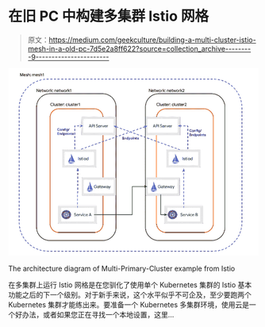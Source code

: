 # 在旧 PC 中构建多集群 Istio 网格

> 原文：<https://medium.com/geekculture/building-a-multi-cluster-istio-mesh-in-a-old-pc-7d5e2a8ff622?source=collection_archive---------9----------------------->

![](img/75b344b369493a915a4b44c5aa836f42.png)

The architecture diagram of Multi-Primary-Cluster example from Istio

在多集群上运行 Istio 网格是在您驯化了使用单个 Kubernetes 集群的 Istio 基本功能之后的下一个级别。对于新手来说，这个水平似乎不可企及，至少要跑两个 Kubernetes 集群才能练出来。要准备一个 Kubernetes 多集群环境，使用云是一个好办法，或者如果您正在寻找一个本地设置，这里…